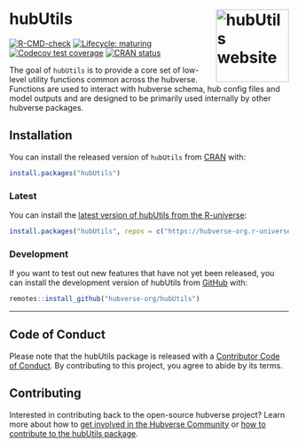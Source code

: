 
<!-- README.md is generated from README.Rmd. Please edit that file -->

# hubUtils <a href="https://hubverse-org.github.io/hubUtils/"><img src="man/figures/logo.png" align="right" height="131" alt="hubUtils website" /></a>

<!-- badges: start -->

[![R-CMD-check](https://github.com/hubverse-org/hubUtils/actions/workflows/R-CMD-check.yaml/badge.svg)](https://github.com/hubverse-org/hubUtils/actions/workflows/R-CMD-check.yaml)
[![Lifecycle:
maturing](https://img.shields.io/badge/lifecycle-maturing-blue.svg)](https://lifecycle.r-lib.org/articles/stages.html#maturing)
[![Codecov test
coverage](https://codecov.io/gh/hubverse-org/hubUtils/branch/main/graph/badge.svg)](https://app.codecov.io/gh/hubverse-org/hubUtils?branch=main)
[![CRAN
status](https://www.r-pkg.org/badges/version/hubUtils)](https://CRAN.R-project.org/package=hubUtils)

<!-- badges: end -->

The goal of `hubUtils` is to provide a core set of low-level utility
functions common across the hubverse. Functions are used to interact
with hubverse schema, hub config files and model outputs and are
designed to be primarily used internally by other hubverse packages.

## Installation

You can install the released version of `hubUtils` from
[CRAN](https://CRAN.R-project.org) with:

``` r
install.packages("hubUtils")
```

### Latest

You can install the [latest version of hubUtils from the
R-universe](https://hubverse-org.r-universe.dev/hubUtils):

``` r
install.packages("hubUtils", repos = c("https://hubverse-org.r-universe.dev", "https://cloud.r-project.org"))
```

### Development

If you want to test out new features that have not yet been released,
you can install the development version of hubUtils from
[GitHub](https://github.com/) with:

``` r
remotes::install_github("hubverse-org/hubUtils")
```

------------------------------------------------------------------------

## Code of Conduct

Please note that the hubUtils package is released with a [Contributor
Code of
Conduct](https://hubverse-org.github.io/hubUtils/CODE_OF_CONDUCT.html).
By contributing to this project, you agree to abide by its terms.

## Contributing

Interested in contributing back to the open-source hubverse project?
Learn more about how to [get involved in the Hubverse
Community](https://hubverse.io/en/latest/overview/contribute.html) or
[how to contribute to the hubUtils
package](https://hubverse-org.github.io/hubUtils/CONTRIBUTING.html).
